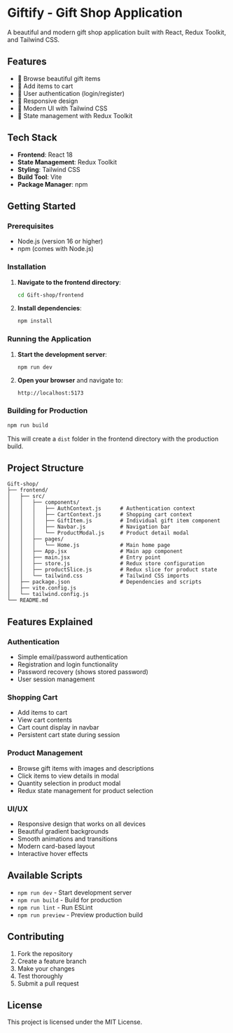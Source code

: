 # Giftify - Gift Shop Application

A beautiful and modern gift shop application built with React, Redux Toolkit, and Tailwind CSS.

## Features

- 🎁 Browse beautiful gift items
- 🛒 Add items to cart
- 👤 User authentication (login/register)
- 📱 Responsive design
- 🎨 Modern UI with Tailwind CSS
- 🔄 State management with Redux Toolkit

## Tech Stack

- **Frontend**: React 18
- **State Management**: Redux Toolkit
- **Styling**: Tailwind CSS
- **Build Tool**: Vite
- **Package Manager**: npm

## Getting Started

### Prerequisites

- Node.js (version 16 or higher)
- npm (comes with Node.js)

### Installation

1. **Navigate to the frontend directory**:

   ```bash
   cd Gift-shop/frontend
   ```

2. **Install dependencies**:
   ```bash
   npm install
   ```

### Running the Application

1. **Start the development server**:

   ```bash
   npm run dev
   ```

2. **Open your browser** and navigate to:
   ```
   http://localhost:5173
   ```

### Building for Production

```bash
npm run build
```

This will create a `dist` folder in the frontend directory with the production build.

## Project Structure

```
Gift-shop/
├── frontend/
│   ├── src/
│   │   ├── components/
│   │   │   ├── AuthContext.js      # Authentication context
│   │   │   ├── CartContext.js      # Shopping cart context
│   │   │   ├── GiftItem.js         # Individual gift item component
│   │   │   ├── Navbar.js           # Navigation bar
│   │   │   └── ProductModal.js     # Product detail modal
│   │   ├── pages/
│   │   │   └── Home.js             # Main home page
│   │   ├── App.jsx                 # Main app component
│   │   ├── main.jsx                # Entry point
│   │   ├── store.js                # Redux store configuration
│   │   ├── productSlice.js         # Redux slice for product state
│   │   └── tailwind.css            # Tailwind CSS imports
│   ├── package.json                # Dependencies and scripts
│   ├── vite.config.js
│   └── tailwind.config.js
└── README.md
```

## Features Explained

### Authentication

- Simple email/password authentication
- Registration and login functionality
- Password recovery (shows stored password)
- User session management

### Shopping Cart

- Add items to cart
- View cart contents
- Cart count display in navbar
- Persistent cart state during session

### Product Management

- Browse gift items with images and descriptions
- Click items to view details in modal
- Quantity selection in product modal
- Redux state management for product selection

### UI/UX

- Responsive design that works on all devices
- Beautiful gradient backgrounds
- Smooth animations and transitions
- Modern card-based layout
- Interactive hover effects

## Available Scripts

- `npm run dev` - Start development server
- `npm run build` - Build for production
- `npm run lint` - Run ESLint
- `npm run preview` - Preview production build

## Contributing

1. Fork the repository
2. Create a feature branch
3. Make your changes
4. Test thoroughly
5. Submit a pull request

## License

This project is licensed under the MIT License.
